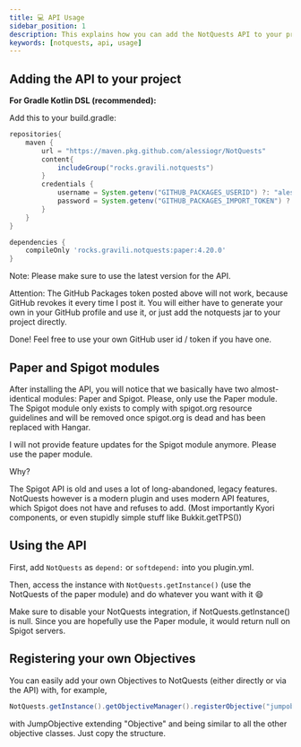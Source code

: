 ```yaml
---
title: 💻 API Usage
sidebar_position: 1
description: This explains how you can add the NotQuests API to your project and how it works
keywords: [notquests, api, usage]
---
```


## Adding the API to your project

**For Gradle Kotlin DSL (recommended):**

Add this to your build.gradle:

```groovy
repositories{
    maven {
        url = "https://maven.pkg.github.com/alessiogr/NotQuests"
        content{
            includeGroup("rocks.gravili.notquests")
        }
        credentials {
            username = System.getenv("GITHUB_PACKAGES_USERID") ?: "alessiogr"
            password = System.getenv("GITHUB_PACKAGES_IMPORT_TOKEN") ?: "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"
        }
    }
}

dependencies {
    compileOnly 'rocks.gravili.notquests:paper:4.20.0'
}
```

Note: Please make sure to use the latest version for the API.

Attention: The GitHub Packages token posted above will not work, because GitHub revokes it every time I post it. You will either have to generate your own in your GitHub profile and use it, or just add the notquests jar to your project directly.

Done! Feel free to use your own GitHub user id / token if you have one.

## Paper and Spigot modules

After installing the API, you will notice that we basically have two almost-identical modules: Paper and Spigot. Please, only use the Paper module. The Spigot module only exists to comply with spigot.org resource guidelines and will be removed once spigot.org is dead and has been replaced with Hangar.

I will not provide feature updates for the Spigot module anymore. Please use the paper module.

Why?

The Spigot API is old and uses a lot of long-abandoned, legacy features. NotQuests however is a modern plugin and uses modern API features, which Spigot does not have and refuses to add. (Most importantly Kyori components, or even stupidly simple stuff like Bukkit.getTPS())

## Using the API

First, add `NotQuests` as `depend:` or `softdepend:` into you plugin.yml.

Then, access the instance with `NotQuests.getInstance()` (use the NotQuests of the paper module) and do whatever you want with it 😄

Make sure to disable your NotQuests integration, if NotQuests.getInstance() is null. Since you are hopefully use the Paper module, it would return null on Spigot servers.

## Registering your own Objectives

You can easily add your own Objectives to NotQuests (either directly or via the API) with, for example,

```java
NotQuests.getInstance().getObjectiveManager().registerObjective("jumpobjective", JumpObjective.class);
```

with JumpObjective extending "Objective" and being similar to all the other objective classes. Just copy the structure.
